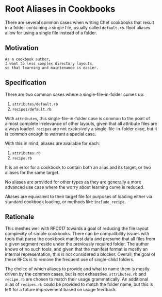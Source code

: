 # Root Aliases in Cookbooks

There are several common cases when writing Chef cookbooks that result in a
folder containing a single file, usually called `default.rb`. Root aliases
allow for using a single file instead of a folder.

## Motivation

    As a cookbook author,
    I want to less complex directory layouts,
    so that learning and maintenance is easier.

## Specification

There are two common cases where a single-file-in-folder comes up:

1. `attributes/default.rb`
2. `recipes/default.rb`

With `attributes`, this single-file-in-folder case is common to the point of almost 
complete irrelevance of other layouts, given that all attribute files are always 
loaded. `recipes` are not exclusively a single-file-in-folder case, but it is common 
enough to warrant a special case.

With this in mind, aliases are available for each:

1. `attributes.rb`
2. `recipe.rb`

It is an error for a cookbook to contain both an alias and its target, or two
aliases for the same target.

No aliases are provided for other types as they are generally a more advanced
use case where the worry about learning curve is reduced.

Aliases are equivalent to their target file for purposes of loading either via
standard cookbook loading, or methods like `include_recipe`.

## Rationale

This meshes well with RFC017 towards a goal of reducing the file layout
complexity of simple cookbooks. There can be compatibility issues with tools
that parse the cookbook manifest data and presume that all files from a given
segment reside under the previously required folder. The author knows
of no such tools, and given that the manifest format is mostly an internal
representation, this is not considered a blocker. Overall, the goal of these RFCs
is to remove the frequent use of single-child folders.

The choice of which aliases to provide and what to name them is mostly driven
by the common cases, but is not exhaustive. `attributes.rb` and `recipe.rb` are
chosen to match their usage grammatically. An additional alias of `recipes.rb`
could be provided to match the folder name, but this is left for a future
improvement based on usage feedback.